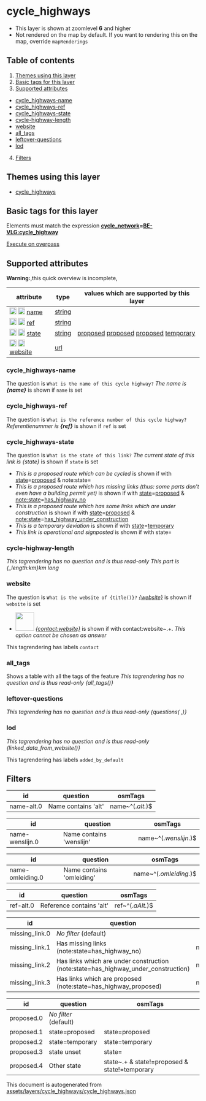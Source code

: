 [//]: # (WARNING: this file is automatically generated. Please find the sources at the bottom and edit those sources)

# cycle_highways

 - This layer is shown at zoomlevel **6** and higher
 - Not rendered on the map by default. If you want to rendering this on the map, override `mapRenderings`

## Table of contents

1. [Themes using this layer](#themes-using-this-layer)
2. [Basic tags for this layer](#basic-tags-for-this-layer)
3. [Supported attributes](#supported-attributes)
  - [cycle_highways-name](#cycle_highways-name)
  - [cycle_highways-ref](#cycle_highways-ref)
  - [cycle_highways-state](#cycle_highways-state)
  - [cycle-highway-length](#cycle-highway-length)
  - [website](#website)
  - [all_tags](#all_tags)
  - [leftover-questions](#leftover-questions)
  - [lod](#lod)
4. [Filters](#filters)

## Themes using this layer

 - [cycle_highways](https://mapcomplete.org/cycle_highways)

## Basic tags for this layer

Elements must match the expression **<a href='https://wiki.openstreetmap.org/wiki/Key:cycle_network' target='_blank'>cycle_network</a>=<a href='https://wiki.openstreetmap.org/wiki/Tag:cycle_network%3DBE-VLG:cycle_highway' target='_blank'>BE-VLG:cycle_highway</a>**

[Execute on overpass](http://overpass-turbo.eu/?Q=%5Bout%3Ajson%5D%5Btimeout%3A90%5D%3B%28%20%20%20%20nwr%5B%22cycle_network%22%3D%22BE-VLG%3Acycle_highway%22%5D%28%7B%7Bbbox%7D%7D%29%3B%0A%29%3Bout%20body%3B%3E%3Bout%20skel%20qt%3B)

## Supported attributes

**Warning:**,this quick overview is incomplete,

| attribute | type | values which are supported by this layer |
-----|-----|----- |
| <a target="_blank" href='https://taginfo.openstreetmap.org/keys/name#values'><img src='https://mapcomplete.org/assets/svg/search.svg' height='18px'></a> <a target="_blank" href='https://taghistory.raifer.tech/?#***/name/'><img src='https://mapcomplete.org/assets/svg/statistics.svg' height='18px'></a> [name](https://wiki.openstreetmap.org/wiki/Key:name) | [string](../SpecialInputElements.md#string) |  |
| <a target="_blank" href='https://taginfo.openstreetmap.org/keys/ref#values'><img src='https://mapcomplete.org/assets/svg/search.svg' height='18px'></a> <a target="_blank" href='https://taghistory.raifer.tech/?#***/ref/'><img src='https://mapcomplete.org/assets/svg/statistics.svg' height='18px'></a> [ref](https://wiki.openstreetmap.org/wiki/Key:ref) | [string](../SpecialInputElements.md#string) |  |
| <a target="_blank" href='https://taginfo.openstreetmap.org/keys/state#values'><img src='https://mapcomplete.org/assets/svg/search.svg' height='18px'></a> <a target="_blank" href='https://taghistory.raifer.tech/?#***/state/'><img src='https://mapcomplete.org/assets/svg/statistics.svg' height='18px'></a> [state](https://wiki.openstreetmap.org/wiki/Key:state) | [string](../SpecialInputElements.md#string) | [proposed](https://wiki.openstreetmap.org/wiki/Tag:state%3Dproposed) [proposed](https://wiki.openstreetmap.org/wiki/Tag:state%3Dproposed) [proposed](https://wiki.openstreetmap.org/wiki/Tag:state%3Dproposed) [temporary](https://wiki.openstreetmap.org/wiki/Tag:state%3Dtemporary) [](https://wiki.openstreetmap.org/wiki/Tag:state%3D) |
| <a target="_blank" href='https://taginfo.openstreetmap.org/keys/website#values'><img src='https://mapcomplete.org/assets/svg/search.svg' height='18px'></a> <a target="_blank" href='https://taghistory.raifer.tech/?#***/website/'><img src='https://mapcomplete.org/assets/svg/statistics.svg' height='18px'></a> [website](https://wiki.openstreetmap.org/wiki/Key:website) | [url](../SpecialInputElements.md#url) |  |

### cycle_highways-name

The question is `What is the name of this cycle highway?`
*The name is <b>{name}</b>* is shown if `name` is set

### cycle_highways-ref

The question is `What is the reference number of this cycle highway?`
*Referentienummer is <b>{ref}</b>* is shown if `ref` is set

### cycle_highways-state

The question is `What is the state of this link?`
*The current state of this link is {state}* is shown if `state` is set

 -  *This is a proposed route which can be cycled* is shown if with <a href='https://wiki.openstreetmap.org/wiki/Key:state' target='_blank'>state</a>=<a href='https://wiki.openstreetmap.org/wiki/Tag:state%3Dproposed' target='_blank'>proposed</a> & note:state=
 -  *This is a proposed route which has missing links (thus: some parts don't even have a building permit yet)* is shown if with <a href='https://wiki.openstreetmap.org/wiki/Key:state' target='_blank'>state</a>=<a href='https://wiki.openstreetmap.org/wiki/Tag:state%3Dproposed' target='_blank'>proposed</a> & <a href='https://wiki.openstreetmap.org/wiki/Key:note:state' target='_blank'>note:state</a>=<a href='https://wiki.openstreetmap.org/wiki/Tag:note:state%3Dhas_highway_no' target='_blank'>has_highway_no</a>
 -  *This is a proposed route which has some links which are under construction* is shown if with <a href='https://wiki.openstreetmap.org/wiki/Key:state' target='_blank'>state</a>=<a href='https://wiki.openstreetmap.org/wiki/Tag:state%3Dproposed' target='_blank'>proposed</a> & <a href='https://wiki.openstreetmap.org/wiki/Key:note:state' target='_blank'>note:state</a>=<a href='https://wiki.openstreetmap.org/wiki/Tag:note:state%3Dhas_highway_under_construction' target='_blank'>has_highway_under_construction</a>
 -  *This is a temporary deviation* is shown if with <a href='https://wiki.openstreetmap.org/wiki/Key:state' target='_blank'>state</a>=<a href='https://wiki.openstreetmap.org/wiki/Tag:state%3Dtemporary' target='_blank'>temporary</a>
 -  *This link is operational and signposted* is shown if with state=

### cycle-highway-length

_This tagrendering has no question and is thus read-only_
*This part is {_length:km}km long*

### website

The question is `What is the website of {title()}?`
*<a href='{website}' rel='nofollow noopener noreferrer' target='_blank'>{website}</a>* is shown if `website` is set

 - <img src='https://raw.githubusercontent.com/pietervdvn/MapComplete/develop/./assets/layers/icons/website.svg' style='width: 3rem; height: 3rem'> *<a href='{contact:website}' rel='nofollow noopener noreferrer' target='_blank'>{contact:website}</a>* is shown if with contact:website~.+. _This option cannot be chosen as answer_

This tagrendering has labels 
`contact`

### all_tags
Shows a table with all the tags of the feature
_This tagrendering has no question and is thus read-only_
*{all_tags()}*

### leftover-questions

_This tagrendering has no question and is thus read-only_
*{questions( ,)}*

### lod

_This tagrendering has no question and is thus read-only_
*{linked_data_from_website()}*

This tagrendering has labels 
`added_by_default`

## Filters

| id | question | osmTags |
-----|-----|----- |
| name-alt.0 | Name contains 'alt' | name~^(.*alt.*)$ |

| id | question | osmTags |
-----|-----|----- |
| name-wenslijn.0 | Name contains 'wenslijn' | name~^(.*wenslijn.*)$ |

| id | question | osmTags |
-----|-----|----- |
| name-omleiding.0 | Name contains 'omleiding' | name~^(.*omleiding.*)$ |

| id | question | osmTags |
-----|-----|----- |
| ref-alt.0 | Reference contains 'alt' | ref~^(.*aAlt.*)$ |

| id | question | osmTags |
-----|-----|----- |
| missing_link.0 | *No filter* (default) |  |
| missing_link.1 | Has missing links (note:state=has_highway_no) | note:state=has_highway_no |
| missing_link.2 | Has links which are under construction (note:state=has_highway_under_construction) | note:state=has_highway_under_construction |
| missing_link.3 | Has links which are proposed (note:state=has_highway_proposed) | note:state=has_highway_proposed |

| id | question | osmTags |
-----|-----|----- |
| proposed.0 | *No filter* (default) |  |
| proposed.1 | state=proposed | state=proposed |
| proposed.2 | state=temporary | state=temporary |
| proposed.3 | state unset | state= |
| proposed.4 | Other state | state~.+ & state!=proposed & state!=temporary |



This document is autogenerated from [assets/layers/cycle_highways/cycle_highways.json](https://source.mapcomplete.org/MapComplete/MapComplete/src/branch/develop/assets/layers/cycle_highways/cycle_highways.json)
